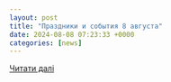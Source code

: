 ```yaml
---
layout: post
title: "Праздники и события 8 августа"
date: 2024-08-08 07:23:33 +0000
categories: [news]
---
```


[Читати далі](https://odessa-life.od.ua/news/den-koshek-i-lyubitelejj-gor-chem-primechatelen-den-8-avgusta)
